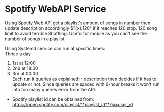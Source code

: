 # Spotify WebAPI Service 

Using Spotify Web API get a playlist's amount of songs in number then update description accordingly $"{x}/120" if it reaches 120 stop. 120 song limit to avoid terrible Shuffling. Useful for mobile as you can't see the number of songs in a playlist.

Using Systemd service can run at specific times:  
Thrice a day
1. 1st at 12:00
2. 2nd at 18:00
3. 3rd at 00:00
\
Each run it queries as explained in description then decides if it has to update or not. Since queries are spaced with 6-hour breaks it won't run into too many queries error from the API.

- Spotify playlist id can be obtained from: https://open.spotify.com/playlist/**playlist_id**?si=user_id
